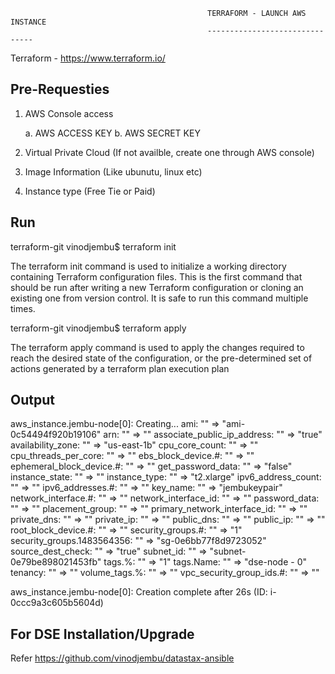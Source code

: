 												TERRAFORM - LAUNCH AWS INSTANCE
												-------------------------------

Terraform -  https://www.terraform.io/

Pre-Requesties
-------------

1. AWS Console access
   
   a. AWS ACCESS KEY
   b. AWS SECRET KEY

2. Virtual Private Cloud (If not availble, create one through AWS console)

3. Image Information (Like ubunutu,  linux etc)

4. Instance type (Free Tie or Paid)

Run
---

terraform-git vinodjembu$ terraform init

The terraform init command is used to initialize a working directory containing Terraform configuration files. This is the first command that should be run after writing a new Terraform configuration or cloning an existing one from version control. It is safe to run this command multiple times.

terraform-git vinodjembu$ terraform apply

The terraform apply command is used to apply the changes required to reach the desired state of the configuration, or the pre-determined set of actions generated by a terraform plan execution plan


Output
------

aws_instance.jembu-node[0]: Creating...
  ami:                          "" => "ami-0c54494f920b19106"
  arn:                          "" => "<computed>"
  associate_public_ip_address:  "" => "true"
  availability_zone:            "" => "us-east-1b"
  cpu_core_count:               "" => "<computed>"
  cpu_threads_per_core:         "" => "<computed>"
  ebs_block_device.#:           "" => "<computed>"
  ephemeral_block_device.#:     "" => "<computed>"
  get_password_data:            "" => "false"
  instance_state:               "" => "<computed>"
  instance_type:                "" => "t2.xlarge"
  ipv6_address_count:           "" => "<computed>"
  ipv6_addresses.#:             "" => "<computed>"
  key_name:                     "" => "jembukeypair"
  network_interface.#:          "" => "<computed>"
  network_interface_id:         "" => "<computed>"
  password_data:                "" => "<computed>"
  placement_group:              "" => "<computed>"
  primary_network_interface_id: "" => "<computed>"
  private_dns:                  "" => "<computed>"
  private_ip:                   "" => "<computed>"
  public_dns:                   "" => "<computed>"
  public_ip:                    "" => "<computed>"
  root_block_device.#:          "" => "<computed>"
  security_groups.#:            "" => "1"
  security_groups.1483564356:   "" => "sg-0e6bb77f8d9723052"
  source_dest_check:            "" => "true"
  subnet_id:                    "" => "subnet-0e79be898021453fb"
  tags.%:                       "" => "1"
  tags.Name:                    "" => "dse-node - 0"
  tenancy:                      "" => "<computed>"
  volume_tags.%:                "" => "<computed>"
  vpc_security_group_ids.#:     "" => "<computed>"

aws_instance.jembu-node[0]: Creation complete after 26s (ID: i-0ccc9a3c605b5604d)


For DSE Installation/Upgrade
----------------------------

Refer  https://github.com/vinodjembu/datastax-ansible


